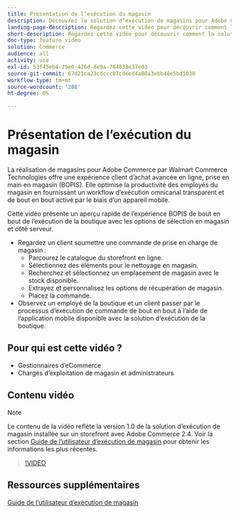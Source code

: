 ```yaml
---
title: Présentation de l’exécution du magasin
description: Découvrez la solution d’exécution de magasins pour Adobe Commerce par Walmart Commerce Technologies, une solution d’exécution de magasins omnicanaux avancée qui offre une expérience d’achat en ligne, prise en charge en magasin (BOPIS) de bout en bout.
landing-page-description: Regardez cette vidéo pour découvrir comment la solution d’exécution des magasins offre aux clients la commodité d’un nettoyage en magasin et à l’aide d’un curbside et permet aux employés de stocker des workflows d’exécution plus efficaces et prêts pour les appareils mobiles afin de sélectionner, préparer et transmettre des commandes de prise en main de magasin aux clients.
short-description: Regardez cette vidéo pour découvrir comment la solution d’exécution des magasins offre aux clients la commodité d’un nettoyage en magasin et à l’aide d’un curbside et permet aux employés de stocker des workflows d’exécution plus efficaces et prêts pour les appareils mobiles afin de sélectionner, préparer et transmettre des commandes de prise en main de magasin aux clients.
doc-type: feature video
solution: Commerce
audience: all
activity: use
exl-id: 53f45eb4-29e0-426d-8e9a-784838e37e03
source-git-commit: 67d21ca23cdccc87cdeed4a08a3ebb48e5bd1030
workflow-type: tm+mt
source-wordcount: '288'
ht-degree: 0%

---
```


# Présentation de l’exécution du magasin

La réalisation de magasins pour Adobe Commerce par Walmart Commerce Technologies offre une expérience client d’achat avancée en ligne, prise en main en magasin (BOPIS). Elle optimise la productivité des employés du magasin en fournissant un workflow d’exécution omnicanal transparent et de bout en bout activé par le biais d’un appareil mobile.

Cette vidéo présente un aperçu rapide de l’expérience BOPIS de bout en bout de l’exécution de la boutique avec les options de sélection en magasin et côté serveur.

- Regardez un client soumettre une commande de prise en charge de magasin :
   - Parcourez le catalogue du storefront en ligne.
   - Sélectionnez des éléments pour le nettoyage en magasin.
   - Recherchez et sélectionnez un emplacement de magasin avec le stock disponible.
   - Extrayez et personnalisez les options de récupération de magasin.
   - Placez la commande.
- Observez un employé de la boutique et un client passer par le processus d’exécution de commande de bout en bout à l’aide de l’application mobile disponible avec la solution d’exécution de la boutique.

## Pour qui est cette vidéo ?

- Gestionnaires d’eCommerce
- Chargés d’exploitation de magasin et administrateurs

## Contenu vidéo

>[!NOTE]
>
>Le contenu de la vidéo reflète la version 1.0 de la solution d’exécution de magasin installée sur un storefront avec Adobe Commerce 2.4. Voir la section [Guide de l’utilisateur d’exécution de magasin](https://experienceleague.adobe.com/docs/commerce-merchant-services/store-fulfillment/introduction.html) pour obtenir les informations les plus récentes.

>[!VIDEO](https://video.tv.adobe.com/v/343653?quality=12&learn=on)

## Ressources supplémentaires

[Guide de l’utilisateur d’exécution de magasin](https://experienceleague.adobe.com/docs/commerce-merchant-services/store-fulfillment/introduction.html)
